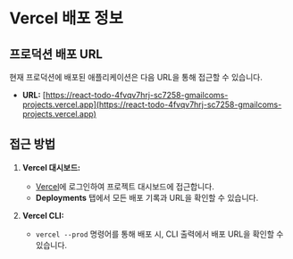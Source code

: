 # Vercel 배포 정보

## 프로덕션 배포 URL

현재 프로덕션에 배포된 애플리케이션은 다음 URL을 통해 접근할 수 있습니다.

- **URL:** [https://react-todo-4fvqv7hrj-sc7258-gmailcoms-projects.vercel.app](https://react-todo-4fvqv7hrj-sc7258-gmailcoms-projects.vercel.app)

## 접근 방법

1.  **Vercel 대시보드:**
    - [Vercel](https://vercel.com)에 로그인하여 프로젝트 대시보드에 접근합니다.
    - **Deployments** 탭에서 모든 배포 기록과 URL을 확인할 수 있습니다.

2.  **Vercel CLI:**
    - `vercel --prod` 명령어를 통해 배포 시, CLI 출력에서 배포 URL을 확인할 수 있습니다.
